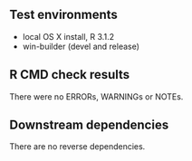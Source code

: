 ## Test environments
* local OS X install, R 3.1.2
* win-builder (devel and release)

## R CMD check results
There were no ERRORs, WARNINGs or NOTEs. 

## Downstream dependencies
There are no reverse dependencies.
